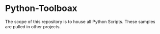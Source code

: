 # Python-Toolboax

The scope of this repository is to house all Python Scripts. These samples are pulled in other projects.
